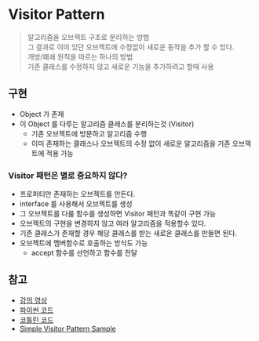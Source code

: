# Visitor Pattern

> 알고리즘을 오브젝트 구조로 분리하는 방법</br>
> 그 결과로 이미 있던 오브젝트에 수정없이 새로운 동작을 추가 할 수 있다.</br>
> 개방/폐쇄 원칙을 따르는 하나의 방법</br>
> 기존 클래스를 수정하지 않고 새로운 기능을 추가하려고 할때 사용

## 구현

- Object 가 존재
- 이 Object 를 다루는 알고리즘 클래스를 분리하는것 (Visitor)
    - 기존 오브젝트에 방문하고 알고리즘 수행
    - 이미 존재하는 클래스나 오브젝트의 수정 없이 새로운 알고리즘을 기존 오브젝트에 적용 가능

### Visitor 패턴은 별로 중요하지 않다?

- 프로퍼티만 존재하는 오브젝트를 만든다.
- interface 를 사용해서 오브젝트를 생성
- 그 오브젝트를 다룰 함수를 생성하면 Visitor 패턴과 똑같이 구현 가능
- 오브젝트의 구현을 변경하지 않고 여러 알고리즘을 적용할수 있다.
- 기존 클래스가 존재할 경우 해당 클래스를 받는 새로운 클래스를 만들면 된다.
- 오브젝트에 멤버함수로 호출하는 방식도 가능
    - accept 함수를 선언하고 함수를 전달

## 참고

- [강의 영상](https://www.youtube.com/watch?v=rbtyXGDL0eo)
- [파이썬 코드](https://colab.research.google.com/github/NoCodeProgram/DesignPatterns/blob/main/Behavioral/visitorP.ipynb)
- [코틀린 코드](https://pl.kotl.in/96EN8asmg)
- [Simple Visitor Pattern Sample](./SimpleVisitorPattern.kt)